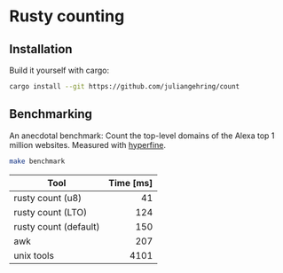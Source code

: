 # Rusty counting

## Installation

Build it yourself with cargo:

```sh
cargo install --git https://github.com/juliangehring/count
```


## Benchmarking

An anecdotal benchmark: Count the top-level domains of the Alexa top 1 million websites. Measured with [hyperfine](https://github.com/sharkdp/hyperfine).

```sh
make benchmark
```

| Tool                  | Time [ms] |
| --------------------- | --------: |
| rusty count (u8)      |        41 |
| rusty count (LTO)     |       124 |
| rusty count (default) |       150 |
| awk                   |       207 |
| unix tools            |      4101 |
